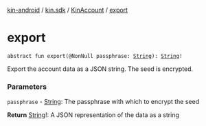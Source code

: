 [kin-android](../../index.md) / [kin.sdk](../index.md) / [KinAccount](index.md) / [export](./export.md)

# export

`abstract fun export(@NonNull passphrase: `[`String`](https://kotlinlang.org/api/latest/jvm/stdlib/kotlin/-string/index.html)`): `[`String`](https://kotlinlang.org/api/latest/jvm/stdlib/kotlin/-string/index.html)`!`

Export the account data as a JSON string. The seed is encrypted.

### Parameters

`passphrase` - [String](https://kotlinlang.org/api/latest/jvm/stdlib/kotlin/-string/index.html): The passphrase with which to encrypt the seed

**Return**
[String](https://kotlinlang.org/api/latest/jvm/stdlib/kotlin/-string/index.html)!: A JSON representation of the data as a string

